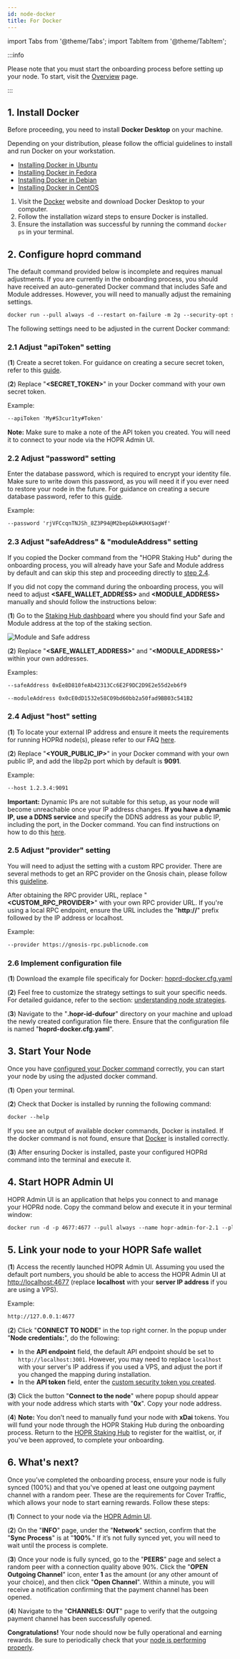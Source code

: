 ```yaml
---
id: node-docker
title: For Docker
---
```


import Tabs from '@theme/Tabs';
import TabItem from '@theme/TabItem';

:::info

Please note that you must start the onboarding process before setting up your node. To start, visit the [Overview](./run-a-node-overview.md) page.

:::

## 1. Install Docker

Before proceeding, you need to install **Docker Desktop** on your machine.

<Tabs>
<TabItem value="Linux" label="Linux">

Depending on your distribution, please follow the official guidelines to install and run Docker on your workstation.

- [Installing Docker in Ubuntu](https://docs.docker.com/engine/install/ubuntu/)
- [Installing Docker in Fedora](https://docs.docker.com/engine/install/fedora/)
- [Installing Docker in Debian](https://docs.docker.com/engine/install/debian/)
- [Installing Docker in CentOS](https://docs.docker.com/engine/install/centos/)

</TabItem>
<TabItem value="mac" label="macOS">

1. Visit the [Docker](https://www.docker.com/get-started) website and download Docker Desktop to your computer.
2. Follow the installation wizard steps to ensure Docker is installed.
3. Ensure the installation was successful by running the command `docker ps` in your terminal.

</TabItem>
</Tabs>

## 2. Configure hoprd command

The default command provided below is incomplete and requires manual adjustments. If you are currently in the onboarding process, you should have received an auto-generated Docker command that includes Safe and Module addresses. However, you will need to manually adjust the remaining settings.

```md
docker run --pull always -d --restart on-failure -m 2g --security-opt seccomp=unconfined --platform linux/x86_64 --log-driver json-file --log-opt max-size=100M --log-opt max-file=5 -ti -v $HOME/.hoprd-db-dufour:/app/hoprd-db --name hoprd -p 9091:9091/tcp -p 9091:9091/udp -p 3001:3001 -e RUST_LOG=info europe-west3-docker.pkg.dev/hoprassociation/docker-images/hoprd:stable --network dufour --init --api --announce --identity /app/hoprd-db/.hopr-id-dufour --data /app/hoprd-db --apiHost '0.0.0.0' --apiToken '<SECRET_TOKEN>' --password 'open-sesame-iTwnsPNg0hpagP+o6T0KOwiH9RQ0' --safeAddress <SAFE_WALLET_ADDRESS> --moduleAddress <MODULE_ADDRESS> --host <YOUR_PUBLIC_IP>:9091 --provider <CUSTOM_RPC_PROVIDER> --configurationFilePath '/app/hoprd-db/hoprd-docker.cfg.yaml'
```

The following settings need to be adjusted in the current Docker command:

### 2.1 Adjust "apiToken" setting

(**1**) Create a secret token. For guidance on creating a secure secret token, refer to this [guide](./frequently-asked-questions.md#how-do-i-create-a-secure-password-for-the-secret-token-and-database-password). 

(**2**) Replace "**\<SECRET_TOKEN>**" in your Docker command with your own secret token.

Example:

```md
--apiToken 'My#S3cur1ty#Token'
```

**Note:** Make sure to make a note of the API token you created. You will need it to connect to your node via the HOPR Admin UI.

### 2.2 Adjust "password" setting

Enter the database password, which is required to encrypt your identity file. Make sure to write down this password, as you will need it if you ever need to restore your node in the future. For guidance on creating a secure database password, refer to this [guide](./frequently-asked-questions.md#how-do-i-create-a-secure-password-for-the-secret-token-and-database-password).

Example:

```md
--password 'rjVFCcqnTNJSh_8Z3P94@M2bep&Dk#UHX$agWf'
```

### 2.3 Adjust "safeAddress" & "moduleAddress" setting

If you copied the Docker command from the "HOPR Staking Hub" during the onboarding process, you will already have your Safe and Module address by default and can skip this step and proceeding directly to [step 2.4](./node-docker.md#24-adjust-host-setting).

If you did not copy the command during the onboarding process, you will need to adjust **\<SAFE_WALLET_ADDRESS\>** and **\<MODULE_ADDRESS\>** manually and should follow the instructions below:

(**1**) Go to the [Staking Hub dashboard](https://hub.hoprnet.org/staking/dashboard) where you should find your Safe and Module address at the top of the staking section.

![Module and Safe address](/img/node/updated-module-and-safe-address.png)

(**2**) Replace "**\<SAFE_WALLET_ADDRESS>**" and "**\<MODULE_ADDRESS>**" within your own addresses.

Examples:

```md
--safeAddress 0xEe8D810feAb42313Cc6E2F9DC2D9E2e55d2eb6f9
```

```md
--moduleAddress 0x0cE0dD1532e58C09bd60bb2a50fad9BB03c541B2
```

### 2.4 Adjust "host" setting

(**1**) To locate your external IP address and ensure it meets the requirements for running HOPRd node(s), please refer to our FAQ [here](./frequently-asked-questions#what-are-the-requirements-for-an-ip-address-to-run-a-hoprd-node).

(**2**) Replace "**\<YOUR_PUBLIC_IP>**" in your Docker command with your own public IP, and add the libp2p port which by default is **9091**.

Example: 

```md
--host 1.2.3.4:9091
```

**Important:** Dynamic IPs are not suitable for this setup, as your node will become unreachable once your IP address changes. **If you have a dynamic IP, use a DDNS service** and specify the DDNS address as your public IP, including the port, in the Docker command. You can find instructions on how to do this [here](./frequently-asked-questions#how-to-use-dynamic-dns).

### 2.5 Adjust "provider" setting

You will need to adjust the setting with a custom RPC provider. There are several methods to get an RPC provider on the Gnosis chain, please follow this [guideline](./custom-rpc-provider.md). 

After obtaining the RPC provider URL, replace "**\<CUSTOM_RPC_PROVIDER>**" with your own RPC provider URL. If you're using a local RPC endpoint, ensure the URL includes the "**http://**" prefix followed by the IP address or localhost.

Example:

```md
--provider https://gnosis-rpc.publicnode.com
```

### 2.6 Implement configuration file 

(**1**) Download the example file specificaly for Docker: [hoprd-docker.cfg.yaml](pathname:///files/hoprd-docker.cfg.yaml)

(**2**) Feel free to customize the strategy settings to suit your specific needs. For detailed guidance, refer to the section: [understanding node strategies](./manage-node-strategies.md#understanding-node-strategies).

(**3**) Navigate to the "**.hopr-id-dufour**" directory on your machine and upload the newly created configuration file there. Ensure that the configuration file is named "**hoprd-docker.cfg.yaml**".

## 3. Start Your Node

Once you have [configured your Docker command](node-docker.md#2-configure-hoprd-command) correctly, you can start your node by using the adjusted docker command.

(**1**) Open your terminal.

(**2**) Check that Docker is installed by running the following command:

```md
docker --help
```

If you see an output of available docker commands, Docker is installed. If the docker command is not found, ensure that [Docker](./node-docker.md#1-install-docker) is installed correctly.

(**3**) After ensuring Docker is installed, paste your configured HOPRd command into the terminal and execute it.

## 4. Start HOPR Admin UI

HOPR Admin UI is an application that helps you connect to and manage your HOPRd node. Copy the command below and execute it in your terminal window:

```md
docker run -d -p 4677:4677 --pull always --name hopr-admin-for-2.1 --platform linux/amd64 europe-west3-docker.pkg.dev/hoprassociation/docker-images/hopr-admin:stable
```

## 5. Link your node to your HOPR Safe wallet

(**1**) Access the recently launched HOPR Admin UI. Assuming you used the default port numbers, you should be able to access the HOPR Admin UI at [http://localhost:4677](http://localhost:4677) (replace **localhost** with your **server IP address** if you are using a VPS).

Example: 

```md
http://127.0.0.1:4677
```

(**2**) Click "**CONNECT TO NODE**" in the top right corner.  In the popup under "**Node credentials:**", do the following: 

- In the **API endpoint** field, the default API endpoint should be set to `http://localhost:3001`. However, you may need to replace `localhost` with your server's IP address if you used a VPS, and adjust the port if you changed the mapping during installation.
- In the **API token** field, enter the [custom security token you created](./node-docker.md#21-adjust-apitoken-setting).

(**3**) Click the button "**Connect to the node**" where popup should appear with your node address which starts with "**0x**". Copy your node address.

(**4**) **Note:** You don’t need to manually fund your node with **xDai** tokens. You will fund your node through the HOPR Staking Hub during the onboarding process. Return to the [HOPR Staking Hub](https://hub.hoprnet.org) to register for the waitlist, or, if you've been approved, to complete your onboarding.

## 6. What's next?

Once you’ve completed the onboarding process, ensure your node is fully synced (100%) and that you've opened at least one outgoing payment channel with a random peer. These are the requirements for Cover Traffic, which allows your node to start earning rewards. Follow these steps:

(**1**) Connect to your node via the [HOPR Admin UI](./node-management-admin-ui.md#access-the-hopr-admin-ui).

(**2**) On the "**INFO**" page, under the "**Network**" section, confirm that the "**Sync Process**" is at "**100%**." If it’s not fully synced yet, you will need to wait until the process is complete.

(**3**) Once your node is fully synced, go to the "**PEERS**" page and select a random peer with a connection quality above 90%. Click the "**OPEN Outgoing Channel**" icon, enter **1** as the amount (or any other amount of your choice), and then click "**Open Channel**". Within a minute, you will receive a notification confirming that the payment channel has been opened.

(**4**) Navigate to the "**CHANNELS: OUT**" page to verify that the outgoing payment channel has been successfully opened.

**Congratulations!** Your node should now be fully operational and earning rewards. Be sure to periodically check that your [node is performing properly](./troubleshooting.md#how-to-check-if-my-node-is-performing-normally).

